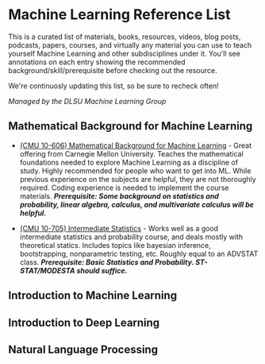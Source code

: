 # Machine Learning Reference List
This is a curated list of materials, books, resources, videos, blog posts, podcasts, papers, courses, and virtually any material you can use to teach yourself Machine Learning and other subdisciplines under it. You'll see annotations on each entry showing the recommended background/skill/prerequisite before checking out the resource.

We're continuosly updating this list, so be sure to recheck often!

*Managed by the DLSU Machine Learning Group*

## Mathematical Background for Machine Learning
* [(CMU 10-606) Mathematical Background for Machine Learning](https://www.youtube.com/playlist?list=PL7y-1rk2cCsAqRtWoZ95z-GMcecVG5mzA) - Great offering from Carnegie Mellon University. Teaches the mathematical foundations needed to explore Machine Learning as a discipline of study. Highly recommended for people who want to get into ML. While previous experience on the subjects are helpful, they are not thoroughly required. Coding experience is needed to implement the course materials. ***Prerequisite: Some background on statistics and probability, linear algebra, calculus, and multivariate calculus will be helpful.***

* [(CMU 10-705) Intermediate Statistics](http://www.stat.cmu.edu/~larry/=stat705/) - Works well as a good intermediate statistics and probability course, and deals mostly with theoretical statics. Includes topics like bayesian inference, bootstrapping, nonparametric testing, etc. Roughly equal to an ADVSTAT class. ***Prerequisite: Basic Statistics and Probability. ST-STAT/MODESTA should suffice.***

## Introduction to Machine Learning

## Introduction to Deep Learning

## Natural Language Processing
